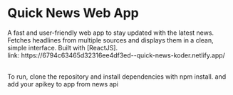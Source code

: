 <h1>Quick News Web App</h1>
A fast and user-friendly web app to stay updated with the latest news. <br/>
Fetches headlines from multiple sources and displays them in a clean, simple interface.
Built with [ReactJS]. <br/>
link: https://6794c63465d32316ee4df3ed--quick-news-koder.netlify.app/ <br/> <br/>

To run, clone the repository and install dependencies with npm install.
and add your apikey to app from news api
